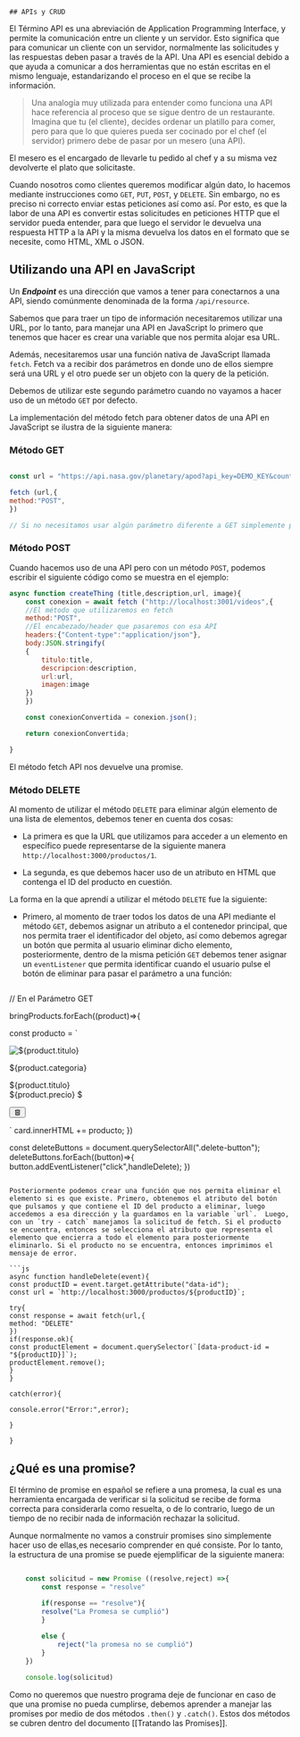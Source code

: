 	## APIs y CRUD

El Término API es una abreviación de Application Programming Interface, y permite la comunicación entre un cliente y un servidor. Esto significa que para comunicar un cliente con un servidor, normalmente las solicitudes y las respuestas deben pasar a través de la API. Una API es esencial debido a que ayuda a comunicar a dos herramientas que no están escritas en el mismo lenguaje, estandarizando el proceso en el que se recibe la información.

> Una analogía muy utilizada para entender como funciona una API hace referencia al proceso que se sigue dentro de un restaurante. Imagina que tu (el cliente), decides ordenar un platillo para comer, pero para que lo que quieres pueda ser cocinado por el chef (el servidor) primero debe de pasar por un mesero (una API).
> 
   El mesero es el encargado de llevarle tu pedido al chef y a su misma vez devolverte el plato que solicitaste.

Cuando nosotros como clientes queremos modificar algún dato, lo hacemos mediante instrucciones como `GET`, `PUT`, `POST`, y `DELETE`. Sin embargo, no es preciso ni correcto enviar estas peticiones así como así. Por esto, es que la labor de una API es convertir estas solicitudes en peticiones HTTP que el servidor pueda entender, para que luego el servidor le devuelva una respuesta HTTP a la API y la misma devuelva los datos en el formato que se necesite, como HTML, XML o JSON.

## Utilizando una API en JavaScript

Un ***Endpoint*** es una dirección que vamos a tener para conectarnos a una API, siendo comúnmente denominada de la forma `/api/resource`.


Sabemos que para traer un tipo de información necesitaremos utilizar una URL, por lo tanto, para manejar una API en JavaScript lo primero que tenemos que hacer es crear una variable que nos permita alojar esa URL.

Además, necesitaremos usar una función nativa de JavaScript llamada `fetch`. Fetch va a recibir dos parámetros en donde uno de ellos siempre será una URL y el otro puede ser un objeto con la query de la petición.

Debemos de utilizar este segundo parámetro cuando no vayamos a hacer uso de un método `GET` por defecto.

La implementación del método fetch para obtener datos de una API en JavaScript se ilustra de la siguiente manera:

### Método GET

```javascript

const url = "https://api.nasa.gov/planetary/apod?api_key=DEMO_KEY&count=5"

fetch (url,{
method:"POST",
})

// Si no necesitamos usar algún parámetro diferente a GET simplemente podemos pasar una solicitud de un solo parámetro: fetch(url).
```


### Método POST
Cuando hacemos uso de una API pero con un método `POST`, podemos escribir el siguiente código como se muestra en el ejemplo:

```javascript
async function createThing (title,description,url, image){
	const conexion = await fetch ("http://localhost:3001/videos",{
	//El método que utilizaremos en fetch
	method:"POST",
	//El encabezado/header que pasaremos con esa API
	headers:{"Content-type":"application/json"},
	body:JSON.stringify(
	{
		titulo:title,
		descripcion:description,
		url:url,
		imagen:image
	})
	})

	const conexionConvertida = conexion.json();

	return conexionConvertida;

}
```

El método fetch API nos devuelve una promise.

### Método DELETE

Al momento de utilizar el método `DELETE` para eliminar algún elemento de una lista de elementos, debemos tener en cuenta dos cosas:

- La primera es que la URL que utilizamos para acceder a un elemento en específico puede representarse de la siguiente manera `http://localhost:3000/productos/1`.

- La segunda, es que debemos hacer uso de un atributo en HTML que contenga el ID del producto en cuestión.

La forma en la que aprendí a utilizar el método `DELETE` fue la siguiente:

- Primero, al momento de traer todos los datos de una API mediante el método `GET`, debemos asignar un atributo a el contenedor principal, que nos permita traer el identificador del objeto, así como debemos agregar un botón que permita al usuario eliminar dicho elemento, posteriormente, dentro de la misma petición `GET` debemos tener asignar un `eventListener` que permita identificar cuando el usuario pulse el botón de eliminar para pasar el parámetro a una función:
  
  ```js
// En el Parámetro GET

bringProducts.forEach((product)=>{

const producto = `

<div class="card" data-product-id="${product.id}">
<div class="card-image"><img src = ${product.imagen} alt=${product.titulo} class="imagen"></div>
<div class="category"><p>${product.categoria}</p></div>
<div class="heading">${product.titulo}</div>
<div class="price">${product.precio} $</div>

<button class = "delete-button button" data-id = "${product.id}" ><svg xmlns="http://www.w3.org/2000/svg" width="1em" height="1em" viewBox="0 0 24 24"><path fill="currentColor" d="M7 21q-.825 0-1.412-.587T5 19V6H4V4h5V3h6v1h5v2h-1v13q0 .825-.587 1.413T17 21zM17 6H7v13h10zM9 17h2V8H9zm4 0h2V8h-2zM7 6v13z"/></svg></button>

</div>

`
card.innerHTML += producto;
})

const deleteButtons = document.querySelectorAll(".delete-button");
deleteButtons.forEach((button)=>{
button.addEventListener("click",handleDelete);
})

```

Posteriormente podemos crear una función que nos permita eliminar el elemento si es que existe. Primero, obtenemos el atributo del botón que pulsamos y que contiene el ID del producto a eliminar, luego accedemos a esa dirección y la guardamos en la variable `url`.  Luego, con un `try - catch` manejamos la solicitud de fetch. Si el producto se encuentra, entonces se selecciona el atributo que representa el elemento que encierra a todo el elemento para posteriormente eliminarlo. Si el producto no se encuentra, entonces imprimimos el mensaje de error.

```js
async function handleDelete(event){
const productID = event.target.getAttribute("data-id");
const url = `http://localhost:3000/productos/${productID}`;

try{
const response = await fetch(url,{
method: "DELETE"
})
if(response.ok){
const productElement = document.querySelector(`[data-product-id = "${productID}]`);
productElement.remove();
}
}

catch(error){

console.error("Error:",error);

}

}
```


## ¿Qué es una promise?

El término de promise en español se refiere a una promesa, la cual es una herramienta encargada de verificar si la solicitud se recibe de forma correcta para considerarla como resuelta, o de lo contrario, luego de un tiempo de no recibir nada de información rechazar la solicitud.

Aunque normalmente no vamos a construir promises sino simplemente hacer uso de ellas,es necesario comprender en qué consiste. Por lo tanto, la estructura de una promise se puede ejemplificar de la siguiente manera:

```javascript

	const solicitud = new Promise ((resolve,reject) =>{
		const response = "resolve"

		if(response == "resolve"){
		resolve("La Promesa se cumplió")
		}
		
		else {
			reject("la promesa no se cumplió")
		}
	})

	console.log(solicitud)
```

Como no queremos que nuestro programa deje de funcionar en caso de que una promise no pueda cumplirse, debemos aprender a manejar las promises por medio de dos métodos `.then()` y `.catch()`. Estos dos métodos se cubren dentro del documento [[Tratando las Promises]].

